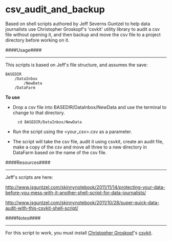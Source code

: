 csv_audit_and_backup
====================

Based on shell scripts authored by Jeff Severns Guntzel to help data journalists use Christopher Groskopf's 'csvkit' utility library to audit a csv file without opening it, and then backup and move the csv file to a project directory before working on it.

####Usage####

----

This scripts is based on Jeff's file structure, and assumes the save:

	BASEDIR
		/DataInbox
			/NewData
		/DataFarm

**To use**

* Drop a csv file into BASEDIR/DataInbox/NewData and use the terminal to change to that directory.

		cd BASEDIR/DataInbox/NewData

* Run the script using the <your_csv>.csv as a parameter.

* The script will take the csv file, audit it using csvkit, create an audit file, make a copy of the csv and move all three to a new directory in DataFarm based on the name of the csv file.

####Resources####

----

Jeff's scripts are here:

http://www.jsguntzel.com/skinnynotebook/2011/11/14/protecting-your-data-before-you-mess-with-it-another-shell-script-for-data-journalists/

http://www.jsguntzel.com/skinnynotebook/2011/10/28/super-quick-data-audit-with-this-csvkit-shell-script/

####Notes####

----

For this script to work, you must install [Christopher Groskopf](https://twitter.com/onyxfish)'s [csvkit](https://github.com/onyxfish/csvkit).